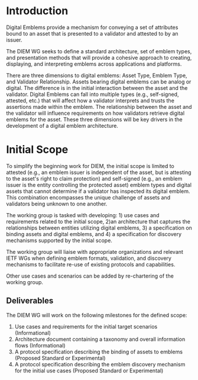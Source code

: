 # Introduction

Digital Emblems provide a mechanism for conveying a set of attributes
bound to an asset that is presented to a validator and
attested to by an issuer.

The DIEM WG seeks to define a standard architecture, set of emblem types, and presentation
methods that will provide a cohesive approach to creating, displaying, and
interpreting emblems across applications and platforms.

There are three dimensions to digital emblems: Asset Type, Emblem Type, and 
Validator Relationship. Assets bearing digital emblems can be analog or digital. The
difference is in the initial interaction between the asset and the validator. Digital
Emblems can fall into multiple types (e.g., self-signed, attested, etc.) that will
affect how a validator interprets and trusts the assertions made within the emblem.
The relationship between the asset and the validator will influence requirements on how
validators retrieve digital emblems for the asset. These three dimensions will be key
drivers in the development of a digital emblem architecture.

# Initial Scope

To simplify the beginning work for DIEM, the initial scope is limited
to attested (e.g., an emblem issuer is independent of the asset, but is attesting to
the asset's right to claim protection) and self-signed (e.g., an emblem issuer is the
entity controlling the protected asset) emblem types and digital assets that cannot determine if
a validator has inspected its digital emblem. This combination encompasses the unique
challenge of assets and validators being unknown to one another.

The working group is tasked with developing: 1) use cases and requirements related to the
initial scope, 2)an architecture that captures the relationships between entities utilizing
digital emblems, 3) a specification on binding assets and digital emblems, and 4) a specification
for discovery mechanisms supported by the initial scope.

The working group will liaise with appropriate organizations and relevant IETF WGs when
defining emblem formats, validation, and discovery mechanisms to facilitate re-use of existing
protocols and capabilities.

Other use cases and scenarios can be added by re-chartering of the working group.

## Deliverables

The DIEM WG will work on the following milestones for the defined scope:

1. Use cases and requirements for the initial target scenarios (Informational)
2. Architecture document containing a taxonomy and overall information flows (Informational)
3. A protocol specification describing the binding of assets to emblems (Proposed Standard or Experimental)
4. A protocol specification describing the emblem discovery mechanism for the initial use cases (Proposed Standard
or Experimental)
